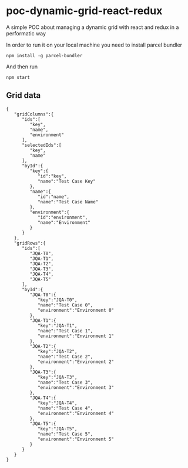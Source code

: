 # poc-dynamic-grid-react-redux

A simple POC about managing a dynamic grid with react and redux in a performatic way

In order to run it on your local machine you need to install parcel bundler

`npm install -g parcel-bundler`

And then run

`npm start`

## Grid data

```
{
   "gridColumns":{
      "ids":[
         "key",
         "name",
         "environment"
      ],
      "selectedIds":[
         "key",
         "name"
      ],
      "byId":{
         "key":{
            "id":"key",
            "name":"Test Case Key"
         },
         "name":{
            "id":"name",
            "name":"Test Case Name"
         },
         "environment":{
            "id":"environment",
            "name":"Environment"
         }
      }
   },
   "gridRows":{
      "ids":[
         "JQA-T0",
         "JQA-T1",
         "JQA-T2",
         "JQA-T3",
         "JQA-T4",
         "JQA-T5"
      ],
      "byId":{
         "JQA-T0":{
            "key":"JQA-T0",
            "name":"Test Case 0",
            "environment":"Environment 0"
         },
         "JQA-T1":{
            "key":"JQA-T1",
            "name":"Test Case 1",
            "environment":"Environment 1"
         },
         "JQA-T2":{
            "key":"JQA-T2",
            "name":"Test Case 2",
            "environment":"Environment 2"
         },
         "JQA-T3":{
            "key":"JQA-T3",
            "name":"Test Case 3",
            "environment":"Environment 3"
         },
         "JQA-T4":{
            "key":"JQA-T4",
            "name":"Test Case 4",
            "environment":"Environment 4"
         },
         "JQA-T5":{
            "key":"JQA-T5",
            "name":"Test Case 5",
            "environment":"Environment 5"
         }
      }
   }
}
```
